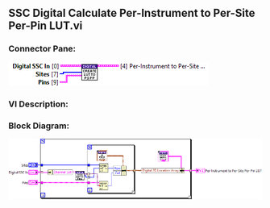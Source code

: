 ## **SSC Digital Calculate Per-Instrument to Per-Site Per-Pin LUT.vi**
### Connector Pane:
![alt text](/docs/images/Instrument%20Control/Digital/SubVIs/SSC%20Digital%20Calculate%20Per-Instrument%20to%20Per-Site%20Per-Pin%20LUT.vic.png "SSC Digital Calculate Per-Instrument to Per-Site Per-Pin LUT.vi connector pane")

### VI Description:


### Block Diagram:
![alt text](/docs/images/Instrument%20Control/Digital/SubVIs/SSC%20Digital%20Calculate%20Per-Instrument%20to%20Per-Site%20Per-Pin%20LUT.vid.png "SSC Digital Calculate Per-Instrument to Per-Site Per-Pin LUT.vi block diagram")

